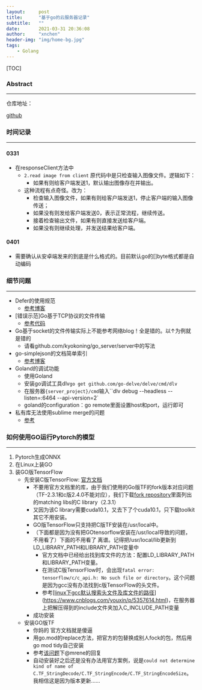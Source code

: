 ```yaml
---
layout:     post
title:      "基于go的云服务器记录"
subtitle:   ""
date:       2021-03-31 20:36:08
author:     "xnchen"
header-img: "img/home-bg.jpg"
tags:
    - Golang
---
```


[TOC]

### Abstract

---


仓库地址：

[github](https://github.com/Kyokoning/go_server)

### 时间记录

---

#### 0331

- 在responseClient方法中
  - `2.read image from client` 原代码中是只检查输入图像文件。逻辑如下：
    - 如果有则给客户端发送1，默认输出图像存在并输出。
  - 这种流程有点奇怪。改为：
    - 检查输入图像文件，如果有则给客户端发送1，停止客户端的输入图像传送；
    - 如果没有则发给客户端发送0，表示正常流程，继续传送。
    - 接着检查输出文件，如果有则直接发送给客户端。
    - 如果没有则继续处理，并发送结果给客户端。

#### 0401

- 需要确认从安卓端发来的到底是什么格式的。目前默认go的[]byte格式都是自动编码

### 细节问题

---

- Defer的使用规范
  - [参考博客](https://blog.csdn.net/weixin_40165163/article/details/92422524)
- [错误示范]Go基于TCP协议的文件传输
  - [参考代码](https://studygolang.com/articles/22198)
- Go基于socket的文件传输实际上不能参考网络blog！全是错的。以↑为例就是错的
  - 请看github.com/kyokoning/go_server/server中的写法
- go-simplejson的文档简单索引
  - [参考博客](https://www.cnblogs.com/wanghui-garcia/p/10432185.html)
- Goland的调试功能
  - 使用Goland
  - 安装go调试工具dlv`go get github.com/go-delve/delve/cmd/dlv`
  - 在服务器`{server_project}/cmd`输入``dlv debug --headless --listen=:6464 --api-version=2`
  - goland的configuration：go remote里面设置host和port，运行即可
- 私有库无法使用sublime merge的问题
  - [参考](https://apple.stackexchange.com/questions/48502/how-can-i-permanently-add-my-ssh-private-key-to-keychain-so-it-is-automatically)

### 如何使用GO运行Pytorch的模型

---

1. Pytorch生成ONNX
2. 在Linux上装GO
3. 装GO版TensorFlow
   - 先安装C版TensorFlow: [官方文档](https://www.tensorflow.org/install/lang_c?hl=zh-cn)
     - 不要用官方文档里的库，由于我们使用的Go版TF的fork版本对应问题（TF-2.3.1和c版2.4.0不能对应），我们下载[fork repository](https://github.com/zia-ai/tensorflow-go)里面列出的matching libs的C library（2.3.1）
     - 又因为该C library需要cuda10.1，又去下了个cuda10.1，只下载toolkit其它不用安装。
     - GO版TensorFlow只支持把C版TF安装在/usr/local中。
     - （下面都是因为没有把GOtensorflow安装在/usr/local导致的问题，不用看了）下面的不用看了 离谱。记得把/usr/local/lib更新到LD_LIBRARY_PATH和LIBRARY_PATH变量中
       - 官方文档中已经给出找到库文件的方法：配置LD_LIBRARY_PATH和LIBRARY_PATH变量。
       - 在测试C版TensorFlow时，会出现`fatal error: tensorflow/c/c_api.h: No such file or directory`。这个问题是因为gcc没有办法找到c版TensorFlow的头文件。
       - 参考[[linux下gcc默认搜索头文件及库文件的路径](https://www.cnblogs.com/youxin/p/5357614.html)](https://www.cnblogs.com/youxin/p/5357614.html)，在服务器上把解压得到的include文件夹加入C_INCLUDE_PATH变量
     - 成功安装
   - 安装GO版TF	
     - 你妈的 官方文档就是傻逼
     - 用go.mod的replace方法，把官方的包替换成别人fock的包，然后用go mod tidy自己安装
     - 参考[该问题](https://github.com/tensorflow/tensorflow/issues/41808)下@mrene的回复
     - 自动安装好之后还是没有办法用官方案例，说是`could not determine kind of name of C.TF_StringDecode/C.TF_StringEncode/C.TF_StringEncodeSize`。我相信这是因为版本更新……

  

